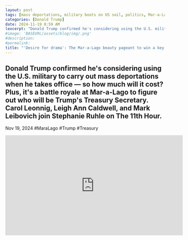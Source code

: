 ```yaml
---
layout: post
tags: [mass deportations, military boots on US soil, politics, Mar-a-Lago, Treasury, video]
categories: [Donald Trump]
date: 2024-11-19 8:59 AM
lexcerpt: "Donald Trump confirmed he's considering using the U.S. military to carry out mass deportations when he takes office — so how much will it cost? Plus, it's a battle royale at Mar-a-Lago to figure out who will be Trump's Treasury Secretary. Carol Leonnig, Leigh Ann Caldwell, and Mark Leibovich join Stephanie Ruhle on The 11th Hour."
#image: 'BASEURL/assets/blog/img/.png'
#description:
#permalink:
title: "'Desire for drama': The Mar-a-Lago beauty pageant to win a key Trump position"
---
```



## Donald Trump confirmed he's considering using the U.S. military to carry out mass deportations when he takes office — so how much will it cost? Plus, it's a battle royale at Mar-a-Lago to figure out who will be Trump's Treasury Secretary. Carol Leonnig, Leigh Ann Caldwell, and Mark Leibovich join Stephanie Ruhle on The 11th Hour.

Nov 19, 2024  #MaraLago #Trump #Treasury

<iframe width="560" height="315" src="https://www.youtube.com/embed/tpTjyQyEQeg?si=nM43Gh8KaHWzHdLg" title="YouTube video player" frameborder="0" allow="accelerometer; autoplay; clipboard-write; encrypted-media; gyroscope; picture-in-picture; web-share" referrerpolicy="strict-origin-when-cross-origin" allowfullscreen></iframe>

